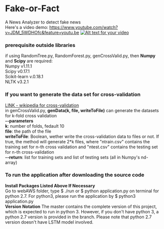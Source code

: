 # Fake-or-Fact
A News Analyzer to detect fake news  
Here's a video demo: https://www.youtube.com/watch?v=JDM_5WDHOfc&feature=youtu.be
[![Alt text for your video](http://img.youtube.com/vi/JDM_5WDHOfc/0.jpg)](https://www.youtube.com/watch?v=JDM_5WDHOfc&feature=youtu.be)

### prerequisite outside libraries  
if using RandomTree.py, RandomForest.py, genCrossValid.py, then <b>Numpy</b> and <b>Scipy</b> are required:  
Numpy v1.11.1  
Scipy v0.17.1  
Scikit-learn v.0.18.1  
NLTK v3.2.1  

  
### If you want to generate the data set for cross-validation  
[LINK - wikipedia for cross-validation](https://en.wikipedia.org/wiki/Cross-validation_(statistics))  
in genCrossValid.py, <b>genData(k, file, writeToFile)</b> can generate the datasets for k-fold cross validation  
<b>--parameters</b>  
<b>k</b>: number of folds, fedault 10  
<b>file</b>: the path of the file  
<b>writeToFile</b>: Boolean, wether write the cross-validation data to files or not. If true, the method will generate 2*k files, where "ntrain.csv" contains the training set for n-th cross validation and "ntest.csv" contains the testing set for n-th cross-validation  
<b>--return</b>: list for training sets and list of testing sets (all in Numpy's nd-array)

### To run the application after downloading the source code
<b>Install Packages Listed Above If Necessary</b>  
Go to webAWS folder, type $ ./run or $ python application.py on terminal for python 2.7. For python3, please run the application by $ python3 application.py  
<b>Version Notation</b> The master contains the complete version of this project, which is expected to run in python 3. However, if you don't have python 3, a python 2.7 version is provided in the branch. Please note that python 2.7 version doesn't have LSTM model involved. 
